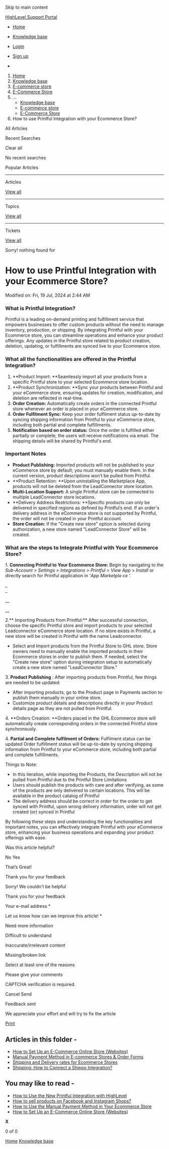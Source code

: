 Skip to main content

[ HighLevel Support Portal ](https://help.gohighlevel.com)

  * [ Home ](/support/home)
  * [ Knowledge base ](/support/solutions)

  * [Login](/support/login)
  * [Sign up](/support/signup)
  * 

  1. [Home](/support/home)
  2. [Knowledge base](/support/solutions)
  3. [E-commerce store](/support/solutions/155000000059)
  4. [E-Commerce Store](/support/solutions/folders/155000000182)
  5. ... 
     * [Knowledge base](/support/solutions)
     * [E-commerce store](/support/solutions/155000000059)
     * [E-Commerce Store](/support/solutions/folders/155000000182)
  6. How to use Printful Integration with your Ecommerce Store?

All  Articles 

Recent Searches

Clear all

No recent searches

Popular Articles

* * *

Articles

[View all](/support/search/solutions)

* * *

Topics

[View all](/support/search/topics)

* * *

Tickets

[View all](/support/search/tickets)

Sorry! nothing found for   

# How to use Printful Integration with your Ecommerce Store?

Modified on: Fri, 19 Jul, 2024 at 2:44 AM

### **What is Printful Integration?**

Printful is a leading on-demand printing and fulfillment service that empowers businesses to offer custom products without the need to manage inventory, production, or shipping. By integrating Printful with your Ecommerce store, you can streamline operations and enhance your product offerings. Any updates in the Printful store related to product creation, deletion, updating, or fulfillments are synced live to your Ecommerce store.

### **What all the functionalities are offered in the Printful Integration?**

  1. **Product Import:  **Seamlessly import all your products from a specific Printful store to your selected Ecommerce store location.
  2. **Product Synchronization:  **Sync your products between Printful and your eCommerce store, ensuring updates for creation, modification, and deletion are reflected in real-time.
  3. **Order Creation:** Automatically create orders in the connected Printful store whenever an order is placed in your eCommerce store.
  4. **Order Fulfilment Sync:** Keep your order fulfilment status up-to-date by syncing shipping information from Printful to your eCommerce store, including both partial and complete fulfillments.
  5. **Notification based on order status:** Once the order is fulfilled either partially or complete, the users will receive notifications via email. The shipping details will be shared by Printful's end.

### Important Notes

  * **Product Publishing:** Imported products will not be published to your eCommerce store by default; you must manually enable them. In the current version, product descriptions won’t be pulled from Printful.
  * **Product Retention:  **Upon uninstalling the Marketplace App, products will not be deleted from the LeadConnector store location.
  * **Multi-Location Support:** A single Printful store can be connected to multiple LeadConnector store locations.
  * **Delivery Address Restrictions:  **Specific products can only be delivered in specified regions as defined by Printful’s end. If an order's delivery address in the eCommerce store is not supported by Printful, the order will not be created in your Printful account.
  * **Store Creation:** If the "Create new store" option is selected during authorization, a new store named "LeadConnector Store" will be created.

### **What are the steps to Integrate Printful with Your Ecommerce Store?**

1\. **Connecting Printful to Your Ecommerce Store:** Begin by navigating to the _Sub-Account >_ _Settings > Integrations > Printful > View App_ > _Install_ or directly search for Printful application in '_App Marketpla _ce_ '._

_  
_

__

__

2.**  Importing Products from Printful:** After successful connection, choose the specific Printful store and import products to your selected Leadconnector eCommerce store location. If no store exists in Printful, a new store will be created in Printful with the name Leadconnector.

  * Select and Import products from the Printful Store to GHL store. Store owners need to manually enable the imported products in their Ecommerce stores in order to publish them. If needed, select the "Create new store" option during integration setup to automatically create a new store named "LeadConnector Store."

3\. **Product Publishing** : After importing products from Printful, few things are needed to be updated:

  * After importing products, go to the Product page in Payments section to publish them manually in your online store.
  * Customize product details and descriptions directly in your Product details page as they are not pulled from Printful.

4\. **Orders Creation:  **Orders placed in the GHL Ecommerce store will automatically create corresponding orders in the connected Printful store synchronously. 

4\. **Partial and Complete fulfilment of Orders:** Fulfilment status can be updated     Order fulfillment status will be up-to-date by syncing shipping information from Printful to your eCommerce store, including both partial and complete fulfillments.

Things to Note:

  * In this iteration, while importing the Products, the Description will not be pulled from Printful due to the Printful Store Limitations
  * Users should publish the products with care and after verifying, as some of the products are only delivered to certain locations. This will be available in the product catalog of Printful
  * The delivery address should be correct in order for the order to get synced with Printful, upon wrong delivery information, order will not get created (or) synced in Printful

By following these steps and understanding the key functionalities and important notes, you can effectively integrate Printful with your eCommerce store, enhancing your business operations and expanding your product offerings with ease.

Was this article helpful?

No  Yes 

That’s Great!

Thank you for your feedback

Sorry! We couldn't be helpful

Thank you for your feedback

Your e-mail address *

Let us know how can we improve this article! *

Need more information 

Difficult to understand 

Inaccurate/irrelevant content 

Missing/broken link 

Select at least one of the reasons 

Please give your comments 

CAPTCHA verification is required. 

Cancel  Send 

Feedback sent

We appreciate your effort and will try to fix the article

[Print](javascript:print\(\))

## Articles in this folder -

  * [How to Set Up an E-Commerce Online Store (Websites)](/support/solutions/articles/155000001157-how-to-set-up-an-e-commerce-online-store-websites-)
  * [Manual Payment Method in E-commerce Stores & Order Forms](/support/solutions/articles/155000002897-manual-payment-method-in-e-commerce-stores-order-forms)
  * [Shipping and Delivery rates for Ecommerce Stores](/support/solutions/articles/155000002842-shipping-and-delivery-rates-for-ecommerce-stores)
  * [Shipping: How to Connect a Shippo Integration?](/support/solutions/articles/155000003109-shipping-how-to-connect-a-shippo-integration-)

## You may like to read -

  * [How to Use the New Printful Integration with HighLevel](/support/solutions/articles/155000002602-how-to-use-the-new-printful-integration-with-highlevel)
  * [How to sell products on Facebook and Instagram Shops?](/support/solutions/articles/155000004055-how-to-sell-products-on-facebook-and-instagram-shops-)
  * [How to Use the Manual Payment Method in Your Ecommerce Store](/support/solutions/articles/155000003198-how-to-use-the-manual-payment-method-in-your-ecommerce-store)
  * [How to Set Up an E-Commerce Online Store (Websites)](/support/solutions/articles/155000001157-how-to-set-up-an-e-commerce-online-store-websites-)

**X**

0 of 0 []()

[Home](/support/home) [Knowledge base](/support/solutions)
